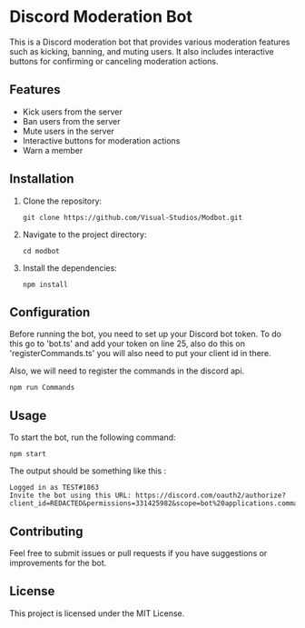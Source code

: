 # Discord Moderation Bot

This is a Discord moderation bot that provides various moderation features such as kicking, banning, and muting users. It also includes interactive buttons for confirming or canceling moderation actions.

## Features

- Kick users from the server
- Ban users from the server
- Mute users in the server
- Interactive buttons for moderation actions
- Warn a member

## Installation

1. Clone the repository:
   ```
   git clone https://github.com/Visual-Studios/Modbot.git
   ```

2. Navigate to the project directory:
   ```
   cd modbot
   ```

3. Install the dependencies:
   ```
   npm install
   ```

## Configuration

Before running the bot, you need to set up your Discord bot token. To do this go to 'bot.ts' and add your token on line 25, also do this on 'registerCommands.ts' you will also need to put your client id in there.

Also, we will need to register the commands in the discord api.

```
npm run Commands
```


## Usage

To start the bot, run the following command:

```
npm start
```
 The output should be something like this :

 ```
Logged in as TEST#1863
Invite the bot using this URL: https://discord.com/oauth2/authorize?client_id=REDACTED&permissions=331425982&scope=bot%20applications.commands
```


## Contributing

Feel free to submit issues or pull requests if you have suggestions or improvements for the bot.

## License

This project is licensed under the MIT License.
